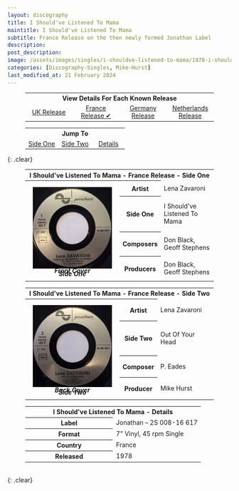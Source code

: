 ```yaml
---
layout: discography
title: I Should've Listened To Mama
maintitle: I Should've Listened To Mama
subtitle: France Release on the then newly formed Jonathan Label
description:
post_description:
image: /assets/images/singles/i-shouldve-listened-to-mama/1978-i-shouldve-listened-to-mama-france-fc.jpg
categories: [Discography-Singles, Mike-Hurst]
last_modified_at: 21 February 2024
---
```


<figure class="fig3">
<table style="text-align:center;">
<tr><th colspan="4">View Details For Each Known Release</th></tr>
<tr><td style="width:25%;"><a href="/discography/singles/1978-03-17-i-shouldve-listened-to-mama-uk">UK Release</a></td><td style="width:25%;"><a href="/discography/singles/1978-i-shouldve-listened-to-mama-france">France Release &#x2714;</a></td><td style="width:25%;"><a href="/discography/singles/1978-i-shouldve-listened-to-mama-germany">Germany Release</a></td><td style="width:25%;"><a href="/discography/singles/1979-i-shouldve-listened-to-mama-netherlands">Netherlands Release</a></td></tr>
</table>
</figure>

<figure class="fig3">
<table style="text-align:center;">
<tr><th colspan="6">Jump To</th></tr>
<tr><td style="width:33%;"><a href="#infobox1">Side One</a></td><td style="width:34%;"><a href="#infobox2">Side Two</a></td><td style="width:33%;"><a href="#infobox3">Details</a></td></tr>
</table>
</figure>

{: .clear}

<figure class="fig3">
<table>
<tr id="infobox1"><th colspan="3">I Should've Listened To Mama - France Release - Side One</th></tr>
<tr><th style="width:50%; vertical-align:top;" rowspan="6" class="top">
<div id="slideshow1">
<div>
<a href="/assets/images/singles/i-shouldve-listened-to-mama/1978-i-shouldve-listened-to-mama-france-fc.jpg"><img src="/assets/images/singles/i-shouldve-listened-to-mama/1978-i-shouldve-listened-to-mama-france-fc.jpg" class="full-width zoom-in" /></a>
<cite>Front Cover</cite>
</div>
<div>
<a href="/assets/images/singles/i-shouldve-listened-to-mama/1978-i-shouldve-listened-to-mama-france-side-1.jpg"><img src="/assets/images/singles/i-shouldve-listened-to-mama/1978-i-shouldve-listened-to-mama-france-side-1.jpg" class="full-width zoom-in" /></a>
<cite>Side One</cite>
</div>
</div>
</th></tr>
<tr><th style="width:15%;">Artist</th><td>Lena Zavaroni</td></tr>
<tr><th>Side One</th><td>I Should've Listened To Mama</td></tr>
<tr><th>Composers</th><td>Don Black, Geoff Stephens</td></tr>
<tr><th>Producers</th><td>Don Black, Geoff Stephens</td></tr>
</table>
</figure>

<figure class="fig3">
<table>
<tr id="infobox2"><th colspan="3">I Should've Listened To Mama - France Release - Side Two</th></tr>
<tr><th style="width:50%; vertical-align:top;" rowspan="6" class="top">
<div id="slideshow2">
<div>
<a href="/assets/images/singles/i-shouldve-listened-to-mama/1978-i-shouldve-listened-to-mama-france-bc.jpg"><img src="/assets/images/singles/i-shouldve-listened-to-mama/1978-i-shouldve-listened-to-mama-france-bc.jpg" class="full-width zoom-in" /></a>
<cite>Back Cover</cite>
</div>
<div>
<a href="/assets/images/singles/i-shouldve-listened-to-mama/1978-i-shouldve-listened-to-mama-france-side-2.jpg"><img src="/assets/images/singles/i-shouldve-listened-to-mama/1978-i-shouldve-listened-to-mama-france-side-2.jpg" class="full-width zoom-in" /></a>
<cite>Side Two</cite>
</div>
</div>
</th></tr>
<tr><th style="width:15%;">Artist</th><td>Lena Zavaroni</td></tr>
<tr><th>Side Two</th><td>Out Of Your Head</td></tr>
<tr><th>Composer</th><td>P. Eades</td></tr>
<tr><th>Producer</th><td>Mike Hurst</td></tr>
</table>
</figure>

<figure class="fig3">
<table>
<tr id="infobox3"><th colspan="2">I Should've Listened To Mama - Details</th></tr>
<tr><th style="width:50%;">Label</th><td style="width:50%;">Jonathan – 2S 008-16 617</td></tr>
<tr><th>Format</th><td>7" Vinyl, 45 rpm Single</td></tr>
<tr><th>Country</th><td>France</td></tr>
<tr><th>Released</th><td>1978</td></tr>
</table>
</figure>

<br />{: .clear}

<style>
#slideshow1 {
position: relative;
aspect-ratio:1/1.1;
}

#slideshow1 > div {
position: absolute;
top: 10px;
left: 10px;
right: 10px;
bottom: 10px;
}

#slideshow2 {
position: relative;
aspect-ratio:1/1.1;
}

#slideshow2 > div {
position: absolute;
top: 10px;
left: 10px;
right: 10px;
bottom: 10px;
}

@media screen and (orientation:portrait) {.fig2 {margin-top:-50px;} .adjust {margin-top:30px !important;}}
</style>

<script type="text/javascript" src="/assets/js/jquery-3.6.0.min.js"></script>

<script>
$("#slideshow1 > div:gt(0)").hide();

setInterval(function() { 
$('#slideshow1 > div:first')
.fadeOut(1000)
.next()
.fadeIn(1000)
.end()
.appendTo('#slideshow1');
}, 4000);

$("#slideshow2 > div:gt(0)").hide();

setInterval(function() { 
$('#slideshow2 > div:first')
.fadeOut(1000)
.next()
.fadeIn(1000)
.end()
.appendTo('#slideshow2');
}, 4000);
</script>
